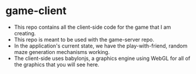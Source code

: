 # game-client

- This repo contains all the client-side code for the game that I am creating.
- This repo is meant to be used with the game-server repo.
- In the application's current state, we have the play-with-friend, random maze generation mechanisms working.
- The client-side uses babylonjs, a graphics engine using WebGL for all of the graphics that you will see here.
